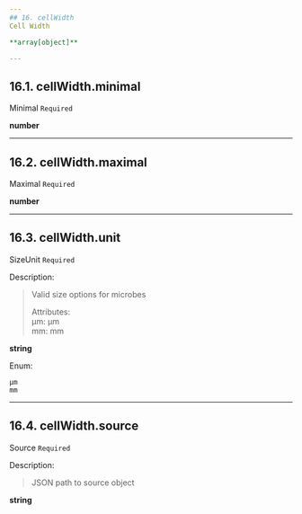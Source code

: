 ```yaml
---
## 16. cellWidth
Cell Width  

**array[object]**

---
```

## 16.1. cellWidth.minimal
Minimal  `Required`

**number**

---
## 16.2. cellWidth.maximal
Maximal  `Required`

**number**

---
## 16.3. cellWidth.unit
SizeUnit  `Required`

Description:
> Valid size options for microbes  
>  
> Attributes:  
>     µm: µm  
>     mm: mm  

**string**

Enum:

	µm
	mm

---
## 16.4. cellWidth.source
Source  `Required`

Description:
> JSON path to source object  

**string**
